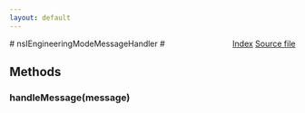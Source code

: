 ```yaml
---
layout: default
---
```

<div class='links' style='float:right'><a href="../index.html">Index</a>
<a href="http://dxr.mozilla.org/mozilla-central/source/dom/engineeringmode/nsIEngineeringMode.idl">Source file</a>
</div>
# nsIEngineeringModeMessageHandler #

## Methods ##

### handleMessage(message) ###
